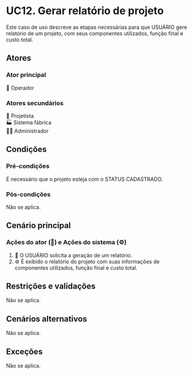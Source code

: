# UC12. Gerar relatório de projeto

Este caso de uso descreve as etapas necessárias para que USUÁRIO gere relatório de um projeto, com seus componentes utilizados, função final e custo total.

## Atores
### Ator principal
👷 Operador

### Atores secundários
📐 Projetista  
🏭 Sistema fábrica  
👨‍💼 Administrador

## Condições
### Pré-condições
É necessário que o projeto esteja com o STATUS CADASTRADO.

### Pós-condições
Não se aplica.

## Cenário principal
### Ações do ator (👷) e Ações do sistema (⚙️)
1. 👷 O USUÁRIO solicita a geração de um relatório.
2. ⚙️ É exibido o relatório do projeto com suas informações de componentes utilizados, função final e custo total.

## Restrições e validações
Não se aplica.

## Cenários alternativos
Não se aplica.

## Exceções
Não se aplica.
